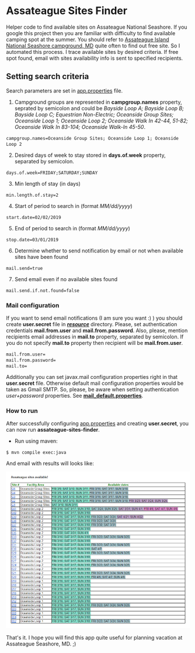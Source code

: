 # Assateague Sites Finder
Helper code to find available sites on Assateague National Seashore. 
If you google this project then you are familiar with difficulty to find available camping spot at the summer. You should refer to [Assateague Island National Seashore campground, MD](https://www.recreation.gov/camping/assateague-island-national-seashore-campground/r/campgroundDetails.do?contractCode=NRSO&parkId=70989) quite often to find out free site. So I automated this process.
I trace available sites by desired criteria. If free spot found, email with sites availability info is sent to specified recipients. 

## Setting search criteria

Search parameters are set in [app.properties](https://github.com/sheva/assateague-sites-finder/blob/master/src/main/resources/app.properties) file.

1. Campground groups are represented in **campgroup.names** property, seprated by semicolon and could be *Bayside Loop A; Bayside Loop B; Bayside Loop C; Equestrian Non-Electric; Oceanside Group Sites; Oceanside Loop 1; Oceanside Loop 2; Oceanside Walk In 42-44, 51-82; Oceanside Walk In 83-104; Oceanside Walk-In 45-50*.
```
campgroup.names=Oceanside Group Sites; Oceanside Loop 1; Oceanside Loop 2
```
2. Desired days of week to stay stored in **days.of.week** property, separated by semicolon.
```
days.of.week=FRIDAY;SATURDAY;SUNDAY
```
3. Min length of stay (in days)
```
min.length.of.stay=2
```
4. Start of period to search in (format *MM/dd/yyyy*)
```
start.date=02/02/2019
```
5. End of period to search in (format *MM/dd/yyyy*)
```
stop.date=03/01/2019
```
6. Determine whether to send notification by email or not when available sites have been found
```
mail.send=true
```
7. Send email even if no available sites found
```
mail.send.if.not.found=false
```


### Mail configuration

If you want to send email notifications (I am sure you want :) ) you should create **user.secret** file in [_**resource**_](https://github.com/sheva/assateague-sites-finder/blob/master/src/main/resources) directory. Please, set authentication credentials **mail.from.user** and **mail.from.password**. Also, please, mention recipients email addresses in **mail.to** property, separated by semicolon. If you do not specify **mail.to** property then recipient will be **mail.from.user**.
```
mail.from.user=
mail.from.password=
mail.to=
```
Additionally you can set javax.mail configuration properties right in that **user.secret** file. Otherwise default mail configuration properties would be taken as Gmail SMTP. So, please, be aware when setting authentication _user+password_ properties. See [**mail_default.properties**](https://github.com/sheva/assateague-sites-finder/blob/master/src/main/resources/mail_default.properties).

### How to run

After successfully configuring [app.properties](https://github.com/sheva/assateague-sites-finder/blob/master/src/main/resources/app.properties) and creating **user.secret**, you can now run **assateague-sites-finder**. 

* Run using maven:
```
$ mvn compile exec:java
```

And email with results will looks like:

![email body](assateague.png "Assateague results")

That's it. I hope you will find this app quite useful for planning vacation at Assateague Seashore, MD. ;)
